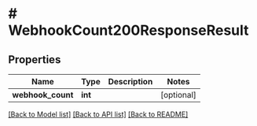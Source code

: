 # # WebhookCount200ResponseResult

## Properties

Name | Type | Description | Notes
------------ | ------------- | ------------- | -------------
**webhook_count** | **int** |  | [optional]

[[Back to Model list]](../../README.md#models) [[Back to API list]](../../README.md#endpoints) [[Back to README]](../../README.md)
